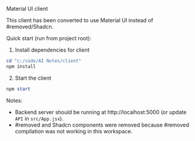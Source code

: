 Material UI client

This client has been converted to use Material UI instead of #removed/Shadcn.

Quick start (run from project root):

1. Install dependencies for client

```powershell
cd "c:/code/AI Notes/client"
npm install
```

2. Start the client

```powershell
npm start
```

Notes:
- Backend server should be running at http://localhost:5000 (or update `API` in `src/App.jsx`).
- #removed and Shadcn components were removed because #removed compilation was not working in this workspace.
